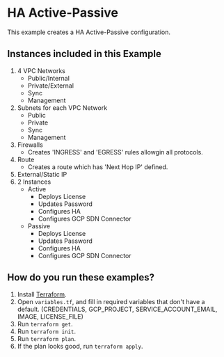 # HA Active-Passive

This example creates a HA Active-Passive configuration.

## Instances included in this Example

1. 4 VPC Networks
    - Public/Internal
    - Private/External
    - Sync
    - Management
1. Subnets for each VPC Network
    - Public
    - Private
    - Sync
    - Management
1. Firewalls
    - Creates 'INGRESS' and 'EGRESS' rules allowgin all protocols.
1. Route
    - Creates a route which has 'Next Hop IP' defined.
1. External/Static IP
1. 2 Instances
    - Active
        - Deploys License
        - Updates Password
        - Configures HA
        - Configures GCP SDN Connector
    - Passive
        - Deploys License
        - Updates Password
        - Configures HA
        - Configures GCP SDN Connector

## How do you run these examples?

1. Install [Terraform](https://www.terraform.io/).
1. Open `variables.tf`,  and fill in required variables that don't have a default. (CREDENTIALS, GCP_PROJECT, SERVICE_ACCOUNT_EMAIL, IMAGE, LICENSE_FILE)
1. Run `terraform get`.
1. Run `terraform init`.
1. Run `terraform plan`.
1. If the plan looks good, run `terraform apply`.
